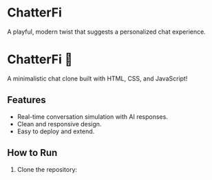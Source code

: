# ChatterFi
A playful, modern twist that suggests a personalized chat experience.


# ChatterFi 🌟  

A minimalistic chat clone built with HTML, CSS, and JavaScript!  

## Features  
- Real-time conversation simulation with AI responses.  
- Clean and responsive design.  
- Easy to deploy and extend.  

## How to Run  
1. Clone the repository:  
   ```Chatterfi  
  
